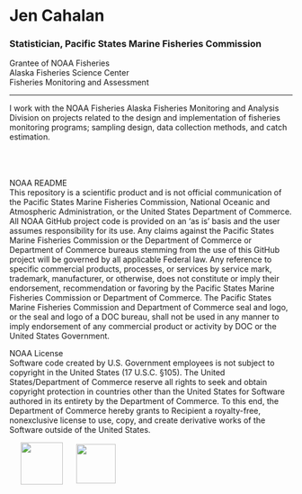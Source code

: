 # Jen Cahalan  
### Statistician, Pacific States Marine Fisheries Commission 

Grantee of NOAA Fisheries  
Alaska Fisheries Science Center  
Fisheries Monitoring and Assessment 
_________________________________________________________________________________________________________________________________________________  

I work with the NOAA Fisheries Alaska Fisheries Monitoring and Analysis Division on projects related to the design and implementation of fisheries monitoring programs; sampling design, data collection methods, and catch estimation. 

<br /><br /><br />NOAA README  
This repository is a scientific product and is not official communication of the Pacific States Marine Fisheries Commission, National Oceanic and Atmospheric Administration, or the United States Department of Commerce. All NOAA GitHub project code is provided on an ‘as is’ basis and the user assumes responsibility for its use. Any claims against the Pacific States Marine Fisheries Commission or the Department of Commerce or Department of Commerce bureaus stemming from the use of this GitHub project will be governed by all applicable Federal law. 
Any reference to specific commercial products, processes, or services by service mark, trademark, manufacturer, or otherwise, does not constitute or imply their endorsement, recommendation or favoring by the Pacific States Marine Fisheries Commission or Department of Commerce. The Pacific States Marine Fisheries Commission and Department of Commerce seal and logo, or the seal and logo of a DOC bureau, shall not be used in any manner to imply endorsement of any commercial product or activity by DOC or the United States Government.

NOAA License  
Software code created by U.S. Government employees is not subject to copyright in the United States (17 U.S.C. §105). The United States/Department of Commerce reserve all rights to seek and obtain copyright protection in countries other than the United States for Software authored in its entirety by the Department of Commerce. To this end, the Department of Commerce hereby grants to Recipient a royalty-free, nonexclusive license to use, copy, and create derivative works of the Software outside of the United States.


<p float="left">
  <img src="https://user-images.githubusercontent.com/99051918/195182291-c7a7f1a4-f795-4756-aed8-b667eeb04bf8.png" align="middle" height="75" hspace="20"/>
  <img src="https://user-images.githubusercontent.com/99051918/195181249-4b2fc27d-bf59-48b5-bffc-414dd1a0dae9.png" align="middle" height="70" /> 
</p>


<!---
a couple reminders
image placement clues from
https://stackoverflow.com/questions/24319505/how-can-one-display-images-side-by-side-in-a-github-readme-md
<img height="350" hspace="20"/> as a separator between images
also
https://docs.github.com/en/get-started/writing-on-github/getting-started-with-writing-and-formatting-on-github/basic-writing-and-formatting-syntax

<sub>tiny text</sub>
--->
